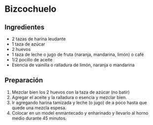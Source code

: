 # Bizcochuelo

## Ingredientes

- 2 tazas de harina leudante
- 1 taza de azúcar
- 2 huevos
- 1 taza de leche o jugo de fruta (naranja, mandarina, limón) o café
- 1/2 pocillo de aceite
- Esencia de vainilla o ralladura de limón, naranja o mandarina

## Preparación

1. Mezclar bien los 2 huevos con la taza de azúcar (no batir)
2. Agregar el aceite y la ralladura o esencia y mezclar bien.
3. Ir agregando harina tamizada y leche (o jugo) de a poco hasta que quede una mezcla espesa.
4. Colocar en un model enmantecado y enharinado y llevarlo al horno medio durante 45 minutos.
